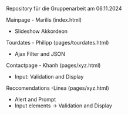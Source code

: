 Repository für die Gruppenarbeit am 06.11.2024

Mainpage - Marilis (index.html)
- Slideshow Akkordeon

Tourdates - Philipp (pages/tourdates.html)
- Ajax Filter and JSON  

Contactpage - Khanh (pages/xyz.html)
- Input: Validation and Display 

Reccomendations -Linea (pages/xyz.html)
- Alert and Prompt
- Input elements 
	→ Validation and Display
